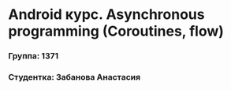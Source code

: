 # Android курс. Asynchronous programming (Coroutines, flow)
### Группа: 1371
### Студентка: Забанова Анастасия

